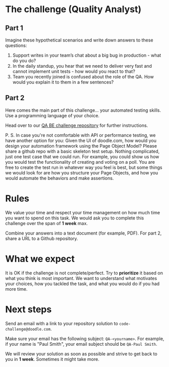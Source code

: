 # The challenge (Quality Analyst)

## Part 1
Imagine these hypothetical scenarios and write down answers to these questions:
1. Support writes in your team’s chat about a big bug in production - what do you do?
2. In the daily standup, you hear that we need to deliver very fast and cannot implement unit tests - how would you react to that?
3. Team you recently joined is confused about the role of the QA. How would you explain it to them in a few sentences?

## Part 2

Here comes the main part of this challenge... your automated testing skills. Use a programming language of your choice. 

Head over to our [QA BE challenge repository](https://github.com/DoodleScheduling/qa-backend-challenge) for further instructions.

P. S. In case you're not comfortable with API or performance testing, we have another option for you:
Given the UI of doodle.com, how would you design your automation framework using the Page Object Model? Please share a github repo with a basic skeleton test setup. Nothing complicated, just one test case that we could run. For example, you could show us how you would test the functionality of creating and voting on a poll. You are free to create the test run in whatever way you feel is best, but some things we would look for are how you structure your Page Objects, and how you would automate the behaviors and make assertions.

# Rules

We value your time and respect your time management on how much time you want to spend on this task. We would ask you to complete this challenge over the span 
of **1 week** max. 

Combine your answers into a text document (for example, PDF). For part 2, share a URL to a Github repository. 

# What we expect
It is OK if the challenge is not complete/perfect. Try to **prioritize** it based on what you think is most important. 
We want to understand what motivates your choices, how you tackled the task, and what you would do if you had more time.

# Next steps
Send an email with a link to your repository solution to `code-challenge@doodle.com`.

Make sure your email has the following subject: `QA-<yourname>`. For example, if your name is "Paul Smith", 
your email subject should be `QA-Paul Smith`.

We will review your solution as soon as possible and strive to get back to you in **1 week**. Sometimes it might take more.
